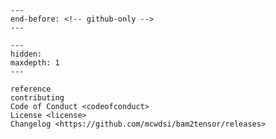 ```{include} ../README.md
---
end-before: <!-- github-only -->
---
```

[license]: license
[contributor guide]: contributing
[command-line reference]: reference

```{toctree}
---
hidden:
maxdepth: 1
---

reference
contributing
Code of Conduct <codeofconduct>
License <license>
Changelog <https://github.com/mcwdsi/bam2tensor/releases>
```
